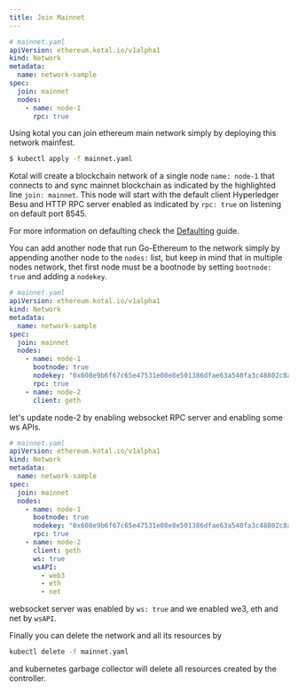 ```yaml
---
title: Join Mainnet
---
```


```yaml {7}
# mainnet.yaml
apiVersion: ethereum.kotal.io/v1alpha1
kind: Network
metadata:
  name: network-sample
spec:
  join: mainnet
  nodes:
    - name: node-1
      rpc: true
```

Using kotal you can join ethereum main network simply by deploying this network mainfest.

```bash
$ kubectl apply -f mainnet.yaml
```

Kotal will create a blockchain network of a single node `name: node-1` that connects to and sync mainnet blockchain as indicated by the highlighted line `join: mainnet`. This node will start with the default client Hyperledger Besu and HTTP RPC server enabled as indicated by `rpc: true` on listening on default port 8545.

For more information on defaulting check the [Defaulting](../defaulting) guide.

You can add another node that run Go-Ethereum to the network simply by appending another node to the `nodes:` list, but keep in mind that in multiple nodes network, thet first node must be a bootnode by setting `bootnode: true` and adding a `nodekey`.

```yaml {10-11,13-14}
# mainnet.yaml
apiVersion: ethereum.kotal.io/v1alpha1
kind: Network
metadata:
  name: network-sample
spec:
  join: mainnet
  nodes:
    - name: node-1
      bootnode: true
      nodekey: "0x608e9b6f67c65e47531e08e8e501386dfae63a540fa3c48802c8aad854510b4e"
      rpc: true
    - name: node-2
      client: geth
```

let's update node-2 by enabling websocket RPC server and enabling some ws APIs.

```yaml {15-19}
# mainnet.yaml
apiVersion: ethereum.kotal.io/v1alpha1
kind: Network
metadata:
  name: network-sample
spec:
  join: mainnet
  nodes:
    - name: node-1
      bootnode: true
      nodekey: "0x608e9b6f67c65e47531e08e8e501386dfae63a540fa3c48802c8aad854510b4e"
      rpc: true
    - name: node-2
      client: geth
      ws: true
      wsAPI:
        - web3
        - eth
        - net
```

websocket server was enabled by `ws: true` and we enabled we3, eth and net by `wsAPI`.

Finally you can delete the network and all its resources by

```bash
kubectl delete -f mainnet.yaml
```

and kubernetes garbage collector will delete all resources created by the controller.